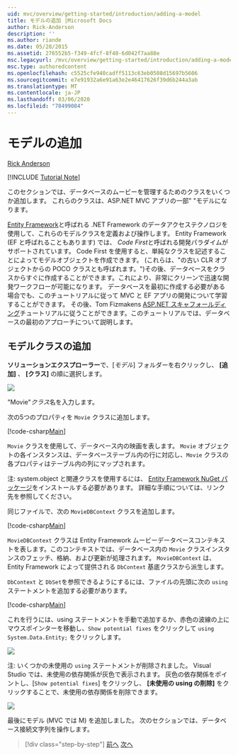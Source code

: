 ```yaml
---
uid: mvc/overview/getting-started/introduction/adding-a-model
title: モデルの追加 |Microsoft Docs
author: Rick-Anderson
description: ''
ms.author: riande
ms.date: 05/28/2015
ms.assetid: 276552b5-f349-4fcf-8f40-6d042f7aa88e
msc.legacyurl: /mvc/overview/getting-started/introduction/adding-a-model
msc.type: authoredcontent
ms.openlocfilehash: c5525cfe940cadff5113c63eb0508d15697b5606
ms.sourcegitcommit: e7e91932a6e91a63e2e46417626f39d6b244a3ab
ms.translationtype: MT
ms.contentlocale: ja-JP
ms.lasthandoff: 03/06/2020
ms.locfileid: "78499084"
---
```

# <a name="adding-a-model"></a>モデルの追加

[Rick Anderson](https://twitter.com/RickAndMSFT)

[!INCLUDE [Tutorial Note](index.md)]

このセクションでは、データベースのムービーを管理するためのクラスをいくつか追加します。 これらのクラスは、ASP.NET MVC アプリの一部&quot; &quot;モデルになります。

[Entity Framework](https://docs.microsoft.com/ef/)と呼ばれる .NET Framework のデータアクセステクノロジを使用して、これらのモデルクラスを定義および操作します。 Entity Framework (EF と呼ばれることもあります) では、 *Code First*と呼ばれる開発パラダイムがサポートされています。 Code First を使用すると、単純なクラスを記述することによってモデルオブジェクトを作成できます。 (これらは、&quot;の古い CLR オブジェクトからの POCO クラスとも呼ばれます。&quot;)その後、データベースをクラスからすぐに作成することができます。これにより、非常にクリーンで迅速な開発ワークフローが可能になります。 データベースを最初に作成する必要がある場合でも、このチュートリアルに従って MVC と EF アプリの開発について学習することができます。 その後、Tom Fizmakens [ASP.NET スキャフォールディング](xref:visual-studio/overview/2013/aspnet-scaffolding-overview)チュートリアルに従うことができます。このチュートリアルでは、データベースの最初のアプローチについて説明します。

## <a name="adding-model-classes"></a>モデルクラスの追加

**ソリューションエクスプローラー**で、[*モデル*] フォルダーを右クリックし、 **[追加]** 、 **[クラス]** の順に選択します。

![](adding-a-model/_static/image1.png)

&quot;Movie&quot;*クラス*名を入力します。

次の5つのプロパティを `Movie` クラスに追加します。

[!code-csharp[Main](adding-a-model/samples/sample1.cs)]

`Movie` クラスを使用して、データベース内の映画を表します。 `Movie` オブジェクトの各インスタンスは、データベーステーブル内の行に対応し、`Movie` クラスの各プロパティはテーブル内の列にマップされます。

注: system.object と関連クラスを使用するには、 [Entity Framework NuGet パッケージ](https://www.nuget.org/packages/EntityFramework/)をインストールする必要があります。 詳細な手順については、リンク先を参照してください。

同じファイルで、次の `MovieDBContext` クラスを追加します。

[!code-csharp[Main](adding-a-model/samples/sample2.cs?highlight=2,15-18)]

`MovieDBContext` クラスは Entity Framework ムービーデータベースコンテキストを表します。このコンテキストでは、データベース内の `Movie` クラスインスタンスのフェッチ、格納、および更新が処理されます。 `MovieDBContext` は、Entity Framework によって提供される `DbContext` 基底クラスから派生します。

`DbContext` と `DbSet`を参照できるようにするには、ファイルの先頭に次の `using` ステートメントを追加する必要があります。

[!code-csharp[Main](adding-a-model/samples/sample3.cs)]

これを行うには、using ステートメントを手動で追加するか、赤色の波線の上にマウスポインターを移動し、`Show potential fixes` をクリックして `using System.Data.Entity;` をクリックします。

![](adding-a-model/_static/image2.png)

注: いくつかの未使用の `using` ステートメントが削除されました。 Visual Studio では、未使用の依存関係が灰色で表示されます。 灰色の依存関係をポイントし、[`Show potential fixes`] をクリックし、 **[未使用の using の削除]** をクリックすることで、未使用の依存関係を削除できます。

![](adding-a-model/_static/image3.png)

最後にモデル (MVC では M) を追加しました。 次のセクションでは、データベース接続文字列を操作します。

> [!div class="step-by-step"]
> [前へ](adding-a-view.md)
> [次へ](creating-a-connection-string.md)
